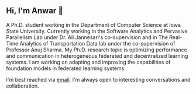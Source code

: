

<!--
**mahemon/mahemon** is a ✨ _special_ ✨ repository because its `README.md` (this file) appears on your GitHub profile.

- 🔭 I’m currently working on ...
- 🌱 I’m currently learning ...
- 👯 I’m looking to collaborate on ...
- 🤔 I’m looking for help with ...
- 💬 Ask me about ...
- 📫 How to reach me: ...
- 😄 Pronouns: ...
- ⚡ Fun fact: ...
-->


## Hi, I'm Anwar 👋
A Ph.D. student working in the Department of Computer Science at Iowa State University. Currently working in the Software Analytics and Pervasive Parallelism Lab under Dr. Ali Jannesari's co-supervision and in The Real-Time Analytics of Transportation Data lab under the co-supervision of Professor Anuj Sharma. My Ph.D. research topic is optimizing performance and communication in heterogeneous federated and decentralized learning systems. I am working on adapting and improving the capabilities of foundation models in federated learning systems.

I'm best reached via [email](https://mahemon.github.io/). I'm always open to interesting conversations and collaboration.
